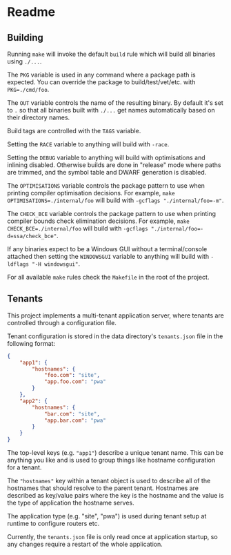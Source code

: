 # Readme

## Building

Running `make` will invoke the default `build` rule which will build all binaries using `./...`.

The `PKG` variable is used in any command where a package path is expected.
You can override the package to build/test/vet/etc. with `PKG=./cmd/foo`.

The `OUT` variable controls the name of the resulting binary. By default it's set to `.` so that all binaries built with `./...` get names automatically based on their directory names.

Build tags are controlled with the `TAGS` variable.

Setting the `RACE` variable to anything will build with `-race`.

Setting the `DEBUG` variable to anything will build with optimisations and inlining disabled. Otherwise builds are done in "release" mode where paths are trimmed, and the symbol table and DWARF generation is disabled.

The `OPTIMISATIONS` variable controls the package pattern to use when printing compiler optimisation decisions. For example, `make OPTIMISATIONS=./internal/foo` will build with `-gcflags "./internal/foo=-m"`.

The `CHECK_BCE` variable controls the package pattern to use when printing compiler bounds check elimination decisions. For example, `make CHECK_BCE=./internal/foo` will build with `-gcflags "./internal/foo=-d=ssa/check_bce"`.

If any binaries expect to be a Windows GUI without a terminal/console attached then setting the `WINDOWSGUI` variable to anything will build with `-ldflags "-H windowsgui"`.

For all available `make` rules check the `Makefile` in the root of the project.

## Tenants

This project implements a multi-tenant application server, where tenants are controlled through a configuration file.

Tenant configuration is stored in the data directory's `tenants.json` file in the following format:

```json
{
	"app1": {
		"hostnames": {
			"foo.com": "site",
			"app.foo.com": "pwa"
		}
	},
	"app2": {
		"hostnames": {
			"bar.com": "site",
			"app.bar.com": "pwa"
		}
	}
}
```
The top-level keys (e.g. `"app1"`) describe a unique tenant name. This can be anything you like and is used to group things like hostname configuration for a tenant.

The `"hostnames"` key within a tenant object is used to describe all of the hostnames that should resolve to the parent tenant. Hostnames are described as key/value pairs where the key is the hostname and the value is the type of application the hostname serves.

The application type (e.g. "site", "pwa") is used during tenant setup at runtime to configure routers etc.

Currently, the `tenants.json` file is only read once at application startup, so any changes require a restart of the whole application.
